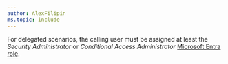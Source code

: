 ```yaml
---
author: AlexFilipin
ms.topic: include
---
```


For delegated scenarios, the calling user must be assigned at least the *Security Administrator* or *Conditional Access Administrator* [Microsoft Entra role](/entra/identity/role-based-access-control/permissions-reference?toc=%2Fgraph%2Ftoc.json).
